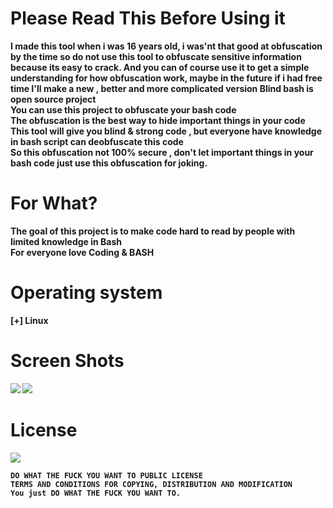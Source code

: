 # Please Read This Before Using it
<b>I made this tool when i was 16 years old, i was'nt that good at obfuscation by the time
<b>so do not use this tool to obfuscate sensitive information because its easy to crack.
<b>And you can of course use it to get a simple understanding for how obfuscation work, maybe in the future if i had free time I'll make a new , better and more complicated version
<b>Blind bash is open source project<br>
You can use this project to obfuscate your bash code<br>
The obfuscation is the best way to hide important things in your code<br>
This tool will give you blind & strong code , but everyone have knowledge in bash script can deobfuscate this code
<br>So this obfuscation not 100% secure , don't let important things in your bash code just use this obfuscation for joking.</b>
# For What?
<b>The goal of this project is to make code hard to read by people with limited knowledge in Bash
<br>For everyone love Coding & BASH
# Operating system
<b> [+] Linux
# Screen Shots
<img src="bin/img/script.png">
<img src="bin/img/code.png">
<h1> License </h1>
<img src="bin/img/wtfpl.png">

    DO WHAT THE FUCK YOU WANT TO PUBLIC LICENSE
    TERMS AND CONDITIONS FOR COPYING, DISTRIBUTION AND MODIFICATION
    You just DO WHAT THE FUCK YOU WANT TO.
